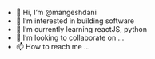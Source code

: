 - 👋 Hi, I’m @mangeshdani
- 👀 I’m interested in building software
- 🌱 I’m currently learning reactJS, python
- 💞️ I’m looking to collaborate on ...
- 📫 How to reach me ...

<!---
mangeshdani/mangeshdani is a ✨ special ✨ repository because its `README.md` (this file) appears on your GitHub profile.
You can click the Preview link to take a look at your changes.
--->
